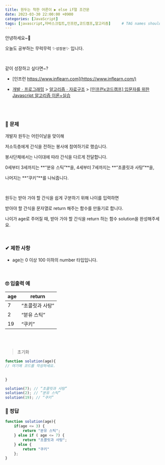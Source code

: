 ```yaml
---
title: 원두는 착한 어른이 ▶ else if절 조건문
date: 2023-03-30 22:00:00 +0900
categories: [JavaScript]
tags: [javascript,자바스크립트,인프런,코드캠프,알고리즘]     # TAG names should always be lowercase
---
```


안녕하세요~👋

오늘도 공부하는 무럭무럭 ✨`성장몬`✨ 입니다. 

<br>

같이 성장하고 싶다면~?

+ [인프런 https://www.inflearn.com](https://www.inflearn.com/)

+ [개발ㆍ프로그래밍](https://www.inflearn.com/courses/it-programming) > [알고리즘ㆍ자료구조](https://www.inflearn.com/courses/it-programming/algorithm) > [[인프런x코드캠프] 입문자를 위한 Javascript 알고리즘 이론+실습](https://inf.run/eFWF)

<br>

<br>

### 📝 **문제**

개발자 원두는 어린이날을 맞이해

저소득층에게 간식을 전하는 봉사에 참여하기로 했습니다.

봉사단체에서는 나이대에 따라 간식을 다르게 전달합니다.

0세부터 3세까지는 **“분유 스틱”**을, 4세부터 7세까지는 **“초콜릿과 사탕”**을,

나머지는 **“쿠키”**를 나눠줍니다.

<br>

원두는 받아 가야 할 간식을 쉽게 구분하기 위해 나이를 입력하면

받아야 할 간식을 문자열로 return 해주는 함수를 만들기로 합니다.

나이가 age로 주어질 때, 받아 가야 할 간식을 return 하는 함수 solution을 완성해주세요.

<br>

### ✔ **제한 사항**

- age는 0 이상 100 이하의 number 타입입니다.


<br>

### 🙄 **입출력 예**

| age  | return          |
| ---- | --------------- |
| 7    | “초콜릿과 사탕” |
| 2    | “분유 스틱”     |
| 19   | “쿠키”          |

<br>

<br>

> 초기화

```javascript
function solution(age){
// 여기에 코드를 작성하세요.
	
	
}

solution(7); // “초콜릿과 사탕”
solution(2); // “분유 스틱”
solution(19); // “쿠키”
```

### 💖 정답

```javascript
function solution(age){
	if(age <= 3) {
		return "분유 스틱";
	} else if ( age <= 7) {
		return "초콜릿과 사탕";
	} else {
		return "쿠키"
	};
}
```

<br>

<br>

<br>